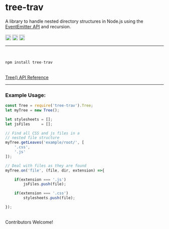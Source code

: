 # tree-trav
A library to handle nested directory structures in Node.js using the <a href="https://nodejs.org/api/events.html#events_class_eventemitter">EventEmitter API</a> and recursion. 
<br>
<br>
<a href="https://badge.fury.io/js/tree-trav"><img src="https://badge.fury.io/js/tree-trav.svg" alt="npm version" height="18"></a>
<a href="https://github.com/Awpatterson217/tree-trav/blob/master/LICENSE.MIT"><img src="https://img.shields.io/npm/l/express.svg" alt="npm version" height="18"></a>
<a href="https://github.com/Awpatterson217/tree-trav/blob/master/LICENSE.APACHE2"><img src="https://img.shields.io/hexpm/l/plug.svg" alt="npm version" height="18"></a>
<br>
<hr>
<br>

```js
npm install tree-trav
```

<br>
 <a href="https://github.com/Awpatterson217/tree-trav/blob/master/lib/tree-trav/README.md">
Tree() API Reference
</a>
<br>
<hr>

### Example Usage:

```js
const Tree = require('tree-trav').Tree;
let myTree = new Tree();

let stylesheets = [];
let jsFiles     = [];

// Find all CSS and js files in a 
// nested file structure
myTree.getLeaves('example/root/', [
    '.css',
    '.js'
]);

// Deal with files as they are found
myTree.on('file', (file, dir, extension) =>{

    if(extension === '.js') 
        jsFiles.push(file);

    if(extension === '.css') 
        stylesheets.push(file);

});

```

<br>
Contributors Welcome!
